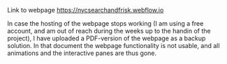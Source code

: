 Link to webpage https://nycsearchandfrisk.webflow.io

In case the hosting of the webpage stops working (I am using a free account, and am out of reach during the weeks up to the handin of the project), I have uploaded a PDF-version of the webpage as a backup solution. In that document the webpage functionality is not usable, and all animations and the interactive panes are thus gone.
